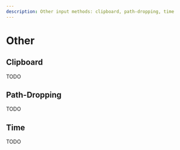 ```yaml
---
description: Other input methods: clipboard, path-dropping, time
---
```


# Other

## Clipboard

TODO

## Path-Dropping

TODO

## Time

TODO

